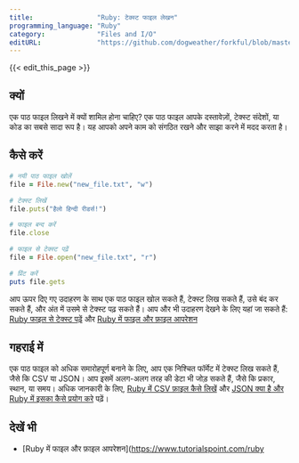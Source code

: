```yaml
---
title:                "Ruby: टेक्स्ट फाइल लेखन"
programming_language: "Ruby"
category:             "Files and I/O"
editURL:              "https://github.com/dogweather/forkful/blob/master/content/hi/ruby/writing-a-text-file.md"
---
```


{{< edit_this_page >}}

## क्यों

एक पाठ फाइल लिखने में क्यों शामिल होना चाहिए? एक पाठ फाइल आपके दस्तावेज़ों, टेक्स्ट संदेशों, या कोड का सबसे सादा रूप है। यह आपको अपने काम को संगठित रखने और साझा करने में मदद करता है।

## कैसे करें

```ruby
# नयी पाठ फाइल खोलें
file = File.new("new_file.txt", "w")

# टेक्स्ट लिखें
file.puts("हैलो हिन्दी रीडर्स!")

# फाइल बन्द करें
file.close

# फाइल से टेक्स्ट पढ़ें
file = File.open("new_file.txt", "r")

# प्रिंट करें
puts file.gets
```

आप ऊपर दिए गए उदाहरण के साथ एक पाठ फाइल खोल सकते हैं, टेक्स्ट लिख सकते हैं, उसे बंद कर सकते हैं, और अंत में उसमे से टेक्स्ट पढ़ सकते हैं। आप और भी उदाहरण देखने के लिए यहां जा सकते हैं: [Ruby फाइल से टेक्स्ट पढ़ें](https://www.geeksforgeeks.org/ruby-file-gets.html) और [Ruby में फाइल और फ़ाइल आपरेशन](https://www.tutorialspoint.com/ruby/ruby_input_output.htm)

## गहराई में

एक पाठ फाइल को अधिक समारोहपूर्ण बनाने के लिए, आप एक निश्चित फॉर्मेट में टेक्स्ट लिख सकते हैं, जैसे कि CSV या JSON। आप इसमें अलग-अलग तरह की डेटा भी जोड़ सकते हैं, जैसे कि प्रकार, स्थान, या समय। अधिक जानकारी के लिए, [Ruby में CSV फ़ाइल कैसे लिखें](https://www.rubyguides.com/2018/10/ruby-csv-library/) और [JSON क्या है और Ruby में इसका कैसे प्रयोग करे](https://ruby-doc.org/stdlib-2.6.1/libdoc/json/rdoc/JSON.html) पढ़ें।

## देखें भी

* [Ruby में फाइल और फ़ाइल आपरेशन](https://www.tutorialspoint.com/ruby
